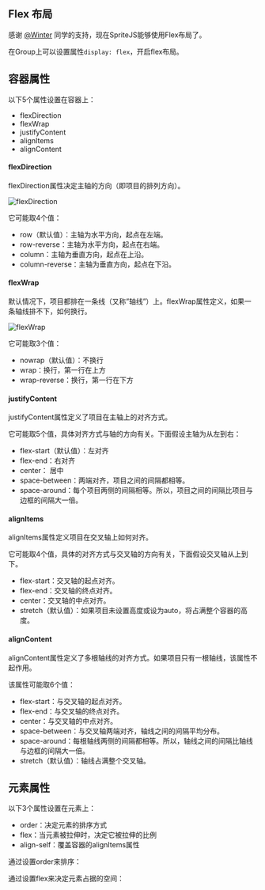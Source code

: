 ## Flex 布局

感谢 [@Winter](https://github.com/wintercn) 同学的支持，现在SpriteJS能够使用Flex布局了。

在Group上可以设置属性`display: flex`，开启flex布局。

<div id="flex-basic" class="sprite-container"></div>

<!-- demo: flex-basic -->

## 容器属性

以下5个属性设置在容器上：

- flexDirection
- flexWrap
- justifyContent
- alignItems
- alignContent

#### flexDirection

flexDirection属性决定主轴的方向（即项目的排列方向）。

![flexDirection](https://p5.ssl.qhimg.com/t0101ed5ac3a8d033a4.png)

它可能取4个值：

- row（默认值）：主轴为水平方向，起点在左端。
- row-reverse：主轴为水平方向，起点在右端。
- column：主轴为垂直方向，起点在上沿。
- column-reverse：主轴为垂直方向，起点在下沿。

<div id="flex-direction" class="sprite-container"></div>

<!-- demo: flex-direction -->

#### flexWrap

默认情况下，项目都排在一条线（又称”轴线”）上。flexWrap属性定义，如果一条轴线排不下，如何换行。

![flexWrap](https://p0.ssl.qhimg.com/t011fef6ec7f044f9ae.png)

它可能取3个值：

- nowrap（默认值）：不换行
- wrap：换行，第一行在上方
- wrap-reverse：换行，第一行在下方

<div id="flex-wrap" class="sprite-container"></div>

<!-- demo: flex-wrap -->

#### justifyContent

justifyContent属性定义了项目在主轴上的对齐方式。

它可能取5个值，具体对齐方式与轴的方向有关。下面假设主轴为从左到右：

- flex-start（默认值）：左对齐
- flex-end：右对齐
- center： 居中
- space-between：两端对齐，项目之间的间隔都相等。
- space-around：每个项目两侧的间隔相等。所以，项目之间的间隔比项目与边框的间隔大一倍。

<div id="flex-justify" class="sprite-container"></div>

<!-- demo: flex-justify -->

#### alignItems

alignItems属性定义项目在交叉轴上如何对齐。

它可能取4个值，具体的对齐方式与交叉轴的方向有关，下面假设交叉轴从上到下。

- flex-start：交叉轴的起点对齐。
- flex-end：交叉轴的终点对齐。
- center：交叉轴的中点对齐。
- stretch（默认值）：如果项目未设置高度或设为auto，将占满整个容器的高度。

<div id="flex-alignItems" class="sprite-container"></div>

<!-- demo: flex-alignItems -->

#### alignContent

alignContent属性定义了多根轴线的对齐方式。如果项目只有一根轴线，该属性不起作用。

该属性可能取6个值：

- flex-start：与交叉轴的起点对齐。
- flex-end：与交叉轴的终点对齐。
- center：与交叉轴的中点对齐。
- space-between：与交叉轴两端对齐，轴线之间的间隔平均分布。
- space-around：每根轴线两侧的间隔都相等。所以，轴线之间的间隔比轴线与边框的间隔大一倍。
- stretch（默认值）：轴线占满整个交叉轴。

<div id="flex-alignContent" class="sprite-container"></div>

<!-- demo: flex-alignContent -->

## 元素属性

以下3个属性设置在元素上：

- order：决定元素的排序方式
- flex：当元素被拉伸时，决定它被拉伸的比例
- align-self：覆盖容器的alignItems属性

通过设置order来排序：

<div id="flex-order" class="sprite-container"></div>

<!-- demo: flex-order -->

通过设置flex来决定元素占据的空间：

<div id="flex-flex" class="sprite-container"></div>

<!-- demo: flex-flex -->


<script src="/js/guide/flexlayout.js"></src>
